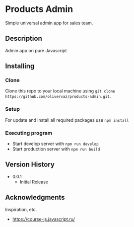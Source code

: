 # Products Admin
Simple universal admin app for sales team.

## Description

Admin app on pure Javascript

## Installing

### Clone
Clone this repo to your local machine using ```git clone https://github.com/olivervaz/products-admin.git```.

### Setup
For update and install all required packages use ```npm install```

### Executing program

* Start develop server with ```npm run develop```
* Start production server with ```npm run build```


## Version History

* 0.0.1
    * Initial Release

## Acknowledgments

Inspiration, etc.
* https://course-js.javascript.ru/

